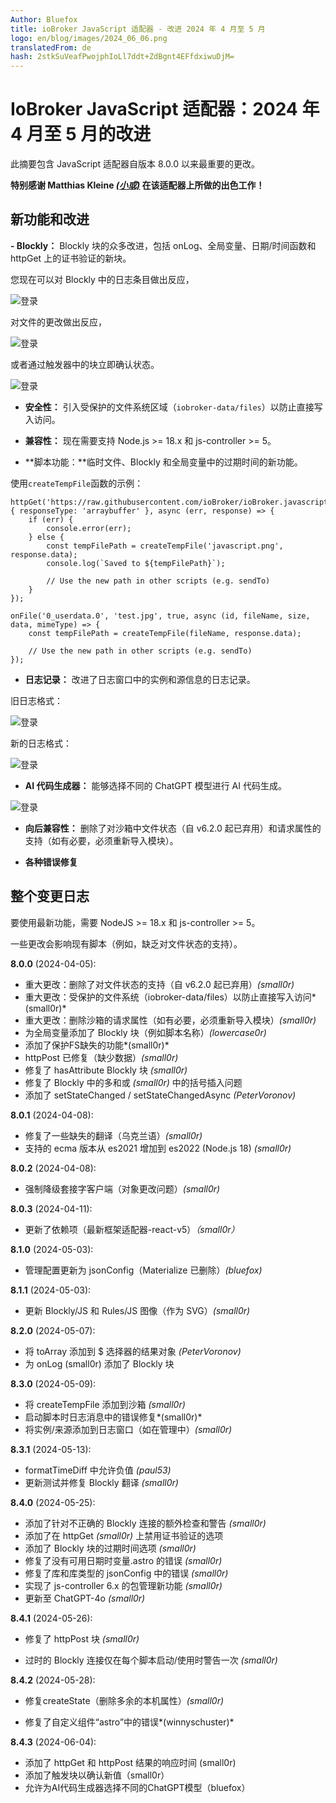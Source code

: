 ```yaml
---
Author: Bluefox
title: ioBroker JavaScript 适配器 - 改进 2024 年 4 月至 5 月
logo: en/blog/images/2024_06_06.png
translatedFrom: de
hash: 2stkSuVeafPwojphIoLl7ddt+ZdBgnt4EFfdxiwuDjM=
---
```

# IoBroker JavaScript 适配器：2024 年 4 月至 5 月的改进
此摘要包含 JavaScript 适配器自版本 8.0.0 以来最重要的更改。

**特别感谢 Matthias Kleine [*(小或)*](https://github.com/klein0r) 在该适配器上所做的出色工作！**

## 新功能和改进
**- Blockly：** Blockly 块的众多改进，包括 onLog、全局变量、日期/时间函数和 httpGet 上的证书验证的新块。

您现在可以对 Blockly 中的日志条目做出反应，

![登录](en/blog/images/2024_06_06_onLog.png)

对文件的更改做出反应，

![登录](en/blog/images/2024_06_06_onFile.png)

或者通过触发器中的块立即确认状态。

![登录](en/blog/images/2024_06_06_ackState.png)

- **安全性：** 引入受保护的文件系统区域（`iobroker-data/files`）以防止直接写入访问。

- **兼容性：** 现在需要支持 Node.js >= 18.x 和 js-controller >= 5。

- **脚本功能：**临时文件、Blockly 和全局变量中的过期时间的新功能。

使用`createTempFile`函数的示例：

```
httpGet('https://raw.githubusercontent.com/ioBroker/ioBroker.javascript/master/admin/javascript.png', { responseType: 'arraybuffer' }, async (err, response) => {
    if (err) {
        console.error(err);
    } else {
        const tempFilePath = createTempFile('javascript.png', response.data);
        console.log(`Saved to ${tempFilePath}`);

        // Use the new path in other scripts (e.g. sendTo)
    }
});

onFile('0_userdata.0', 'test.jpg', true, async (id, fileName, size, data, mimeType) => {
    const tempFilePath = createTempFile(fileName, response.data);

    // Use the new path in other scripts (e.g. sendTo)
});
```

- **日志记录：** 改进了日志窗口中的实例和源信息的日志记录。

旧日志格式：

![登录](en/blog/images/2024_06_06_old_logs.png)

新的日志格式：

![登录](en/blog/images/2024_06_06_new_logs.png)

- **AI 代码生成器：** 能够选择不同的 ChatGPT 模型进行 AI 代码生成。

![登录](en/blog/images/2024_06_06_ai.png)

- **向后兼容性：** 删除了对沙箱中文件状态（自 v6.2.0 起已弃用）和请求属性的支持（如有必要，必须重新导入模块）。

- **各种错误修复**

## 整个变更日志
要使用最新功能，需要 NodeJS >= 18.x 和 js-controller >= 5。

一些更改会影响现有脚本（例如，缺乏对文件状态的支持）。

**8.0.0** (2024-04-05):

- 重大更改：删除了对文件状态的支持（自 v6.2.0 起已弃用）*(small0r)*
- 重大更改：受保护的文件系统（iobroker-data/files）以防止直接写入访问*(small0r)*
- 重大更改：删除沙箱的请求属性（如有必要，必须重新导入模块）*(small0r)*
- 为全局变量添加了 Blockly 块（例如脚本名称）*(lowercase0r)*
- 添加了保护FS缺失的功能*(small0r)*
- httpPost 已修复（缺少数据）*(small0r)*
- 修复了 hasAttribute Blockly 块 *(small0r)*
- 修复了 Blockly 中的多和或 *(small0r)* 中的括号插入问题
- 添加了 setStateChanged / setStateChangedAsync *(PeterVoronov)*

**8.0.1** (2024-04-08):

- 修复了一些缺失的翻译（乌克兰语）*(small0r)*
- 支持的 ecma 版本从 es2021 增加到 es2022 (Node.js 18) *(small0r)*

**8.0.2** (2024-04-08):

- 强制降级套接字客户端（对象更改问题）*(small0r)*

**8.0.3** (2024-04-11):

- 更新了依赖项（最新框架适配器-react-v5）*（small0r）*

**8.1.0** (2024-05-03):

- 管理配置更新为 jsonConfig（Materialize 已删除）*(bluefox)*

**8.1.1** (2024-05-03):

- 更新 Blockly/JS 和 Rules/JS 图像（作为 SVG）*(small0r)*

**8.2.0** (2024-05-07):

- 将 toArray 添加到 $ 选择器的结果对象 *(PeterVoronov)*
- 为 onLog (small0r) 添加了 Blockly 块

**8.3.0** (2024-05-09):

- 将 createTempFile 添加到沙箱 *(small0r)*
- 启动脚本时日志消息中的错误修复*(small0r)*
- 将实例/来源添加到日志窗口（如在管理中）*(small0r)*

**8.3.1** (2024-05-13):

- formatTimeDiff 中允许负值 *(paul53)*
- 更新测试并修复 Blockly 翻译 *(small0r)*

**8.4.0** (2024-05-25):

- 添加了针对不正确的 Blockly 连接的额外检查和警告 *(small0r)*
- 添加了在 httpGet *(small0r)* 上禁用证书验证的选项
- 添加了 Blockly 块的过期时间选项 *(small0r)*
- 修复了没有可用日期时变量.astro 的错误 *(small0r)*
- 修复了库和库类型的 jsonConfig 中的错误 *(small0r)*
- 实现了 js-controller 6.x 的包管理新功能 *(small0r)*
- 更新至 ChatGPT-4o *(small0r)*

**8.4.1** (2024-05-26):

- 修复了 httpPost 块 *(small0r)*

- 过时的 Blockly 连接仅在每个脚本启动/使用时警告一次 *(small0r)*

**8.4.2** (2024-05-28):

- 修复createState（删除多余的本机属性）*(small0r)*

- 修复了自定义组件“astro”中的错误*(winnyschuster)*

**8.4.3** (2024-06-04):

- 添加了 httpGet 和 httpPost 结果的响应时间 (small0r)
- 添加了触发块以确认新值（small0r）
- 允许为AI代码生成器选择不同的ChatGPT模型（bluefox）